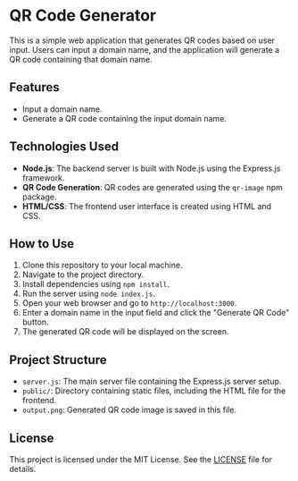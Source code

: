 # QR Code Generator

This is a simple web application that generates QR codes based on user input. Users can input a domain name, and the application will generate a QR code containing that domain name.

## Features

- Input a domain name.
- Generate a QR code containing the input domain name.

## Technologies Used

- **Node.js**: The backend server is built with Node.js using the Express.js framework.
- **QR Code Generation**: QR codes are generated using the `qr-image` npm package.
- **HTML/CSS**: The frontend user interface is created using HTML and CSS.

## How to Use

1. Clone this repository to your local machine.
2. Navigate to the project directory.
3. Install dependencies using `npm install`.
4. Run the server using `node index.js`.
5. Open your web browser and go to `http://localhost:3000`.
6. Enter a domain name in the input field and click the "Generate QR Code" button.
7. The generated QR code will be displayed on the screen.

## Project Structure

- `server.js`: The main server file containing the Express.js server setup.
- `public/`: Directory containing static files, including the HTML file for the frontend.
- `output.png`: Generated QR code image is saved in this file.

## License

This project is licensed under the MIT License. See the [LICENSE](LICENSE) file for details.

